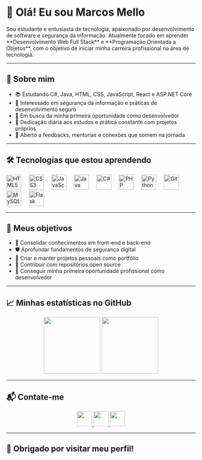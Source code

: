 <h1 align="left">👋 Olá! Eu sou Marcos Mello</h1>

<p align="left">
Sou estudante e entusiasta de tecnologia, apaixonado por desenvolvimento de software e segurança da informação.  
Atualmente focado em aprender **Desenvolvimento Web Full Stack** e **Programação Orientada a Objetos**, com o objetivo de iniciar minha carreira profissional na área de tecnologia.
</p>

---

<h2 align="left">🎯 Sobre mim</h2>

<ul align="left">
  <li>📚 Estudando C#, Java, HTML, CSS, JavaScript, React e ASP.NET Core</li>
  <li>🔐 Interessado em segurança da informação e práticas de desenvolvimento seguro</li>
  <li>🚀 Em busca da minha primeira oportunidade como desenvolvedor</li>
  <li>🧠 Dedicação diária aos estudos e prática constante com projetos próprios</li>
  <li>💬 Aberto a feedbacks, mentorias e conexões que somem na jornada</li>
</ul>

---

<h2 align="left">🛠️ Tecnologias que estou aprendendo</h2>

<div align="left">
  <img src="https://cdn.jsdelivr.net/gh/devicons/devicon/icons/html5/html5-original.svg" height="40" alt="HTML5" />
  <img width="12"/>
  <img src="https://cdn.jsdelivr.net/gh/devicons/devicon/icons/css3/css3-original.svg" height="40" alt="CSS3" />
  <img width="12"/>
  <img src="https://cdn.jsdelivr.net/gh/devicons/devicon/icons/javascript/javascript-original.svg" height="40" alt="JavaScript" />
  <img width="12"/>
  <img src="https://cdn.jsdelivr.net/gh/devicons/devicon/icons/java/java-original.svg" height="40" alt="Java" />
  <img width="12"/>
  <img src="https://cdn.jsdelivr.net/gh/devicons/devicon/icons/csharp/csharp-original.svg" height="40" alt="C#" />
  <img width="12"/>
  <img src="https://cdn.jsdelivr.net/gh/devicons/devicon/icons/php/php-original.svg" height="40" alt="PHP" />
  <img width="12"/>
  <img src="https://cdn.jsdelivr.net/gh/devicons/devicon/icons/python/python-original.svg" height="40" alt="Python" />
  <img width="12"/>
  <img src="https://cdn.jsdelivr.net/gh/devicons/devicon/icons/git/git-original.svg" height="40" alt="Git" />
  <img width="12"/>
  <img src="https://cdn.jsdelivr.net/gh/devicons/devicon/icons/mysql/mysql-original.svg" height="40" alt="MySQL" />
  <img width="12"/>
  <img src="https://cdn.jsdelivr.net/gh/devicons/devicon/icons/flask/flask-original.svg" height="40" alt="Flask" />
</div>

---

<h2 align="left">📌 Meus objetivos</h2>

<ul align="left">
  <li>🧱 Consolidar conhecimentos em front-end e back-end</li>
  <li>🛡️ Aprofundar fundamentos de segurança digital</li>
  <li>📂 Criar e manter projetos pessoais como portfólio</li>
  <li>🤝 Contribuir com repositórios open source</li>
  <li>💼 Conseguir minha primeira oportunidade profissional como desenvolvedor</li>
</ul>

---

<h2 align="left">📈 Minhas estatísticas no GitHub</h2>

<div align="center">
  <img src="https://github-readme-stats.vercel.app/api?username=marcos-ywb&show_icons=true&theme=dracula&include_all_commits=true&count_private=true&hide_border=false" height="150" />
  <img src="https://github-readme-stats.vercel.app/api/top-langs/?username=marcos-ywb&layout=compact&theme=dracula&hide_border=false" height="150" />
</div>

---

<h2 align="left">📬 Contate-me</h2>

<div align="center">
  <a href="https://www.linkedin.com/in/seu-linkedin/" target="_blank">
    <img src="https://img.shields.io/static/v1?message=LinkedIn&logo=linkedin&label=&color=0077B5&logoColor=white&labelColor=&style=for-the-badge" height="40" />
  </a>
  <a href="https://www.instagram.com/seu-instagram/" target="_blank">
    <img src="https://img.shields.io/static/v1?message=Instagram&logo=instagram&label=&color=E4405F&logoColor=white&labelColor=&style=for-the-badge" height="40" />
  </a>
  <a href="mailto:seu@email.com" target="_blank">
    <img src="https://img.shields.io/static/v1?message=Gmail&logo=gmail&label=&color=D14836&logoColor=white&labelColor=&style=for-the-badge" height="40" />
  </a>
</div>

---

<h2 align="left">🙏 Obrigado por visitar meu perfil!</h2>
